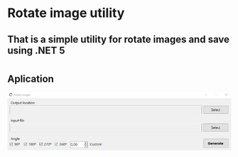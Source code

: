 # Rotate image utility

## That is a simple utility for rotate images and save using .NET 5

#

## Aplication

<img src="appPreview.png" alt="">